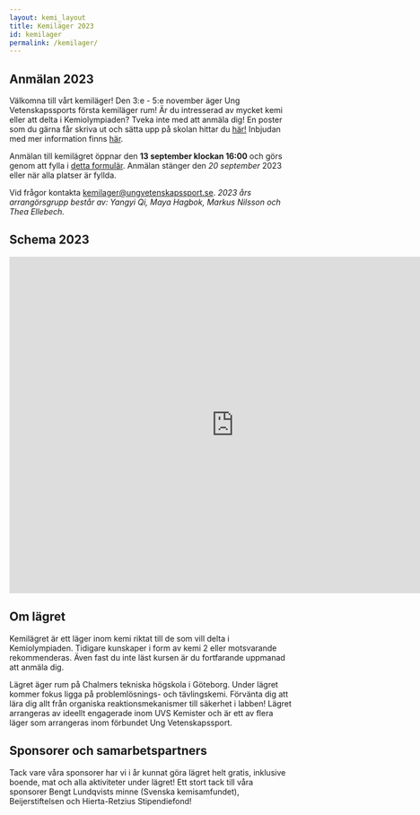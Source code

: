 ```yaml
---
layout: kemi_layout
title: Kemiläger 2023
id: kemilager
permalink: /kemilager/
---
```


## Anmälan 2023

Välkomna till vårt kemiläger! Den 3:e - 5:e november äger Ung Vetenskapssports första kemiläger rum! Är du intresserad av mycket kemi eller att delta i Kemiolympiaden? Tveka inte med att anmäla dig! En poster som du gärna får skriva ut och sätta upp på skolan hittar du [här!](/imgs/kemilager/kemilager_poster2023.png) Inbjudan med mer information finns [här](/imgs/kemilager/kemilager_inbjudan2023.pdf).

Anmälan till kemilägret öppnar den **13 september klockan 16:00** och görs genom att fylla i [detta formulär](https://forms.gle/sD5nN2tBiXwVG2w57). Anmälan stänger den *20 september* 2023 eller när alla platser är fyllda.

Vid frågor kontakta [kemilager@ungvetenskapssport.se](mailto:kemilager@ungvetenskapssport.se).
*2023 års arrangörsgrupp består av: Yangyi Qi, Maya Hagbok, Markus Nilsson och Thea Ellebech.*

## Schema 2023

<iframe src="https://calendar.google.com/calendar/embed?height=600&wkst=2&bgcolor=%23D50000&ctz=Europe%2FBerlin&mode=AGENDA&showTitle=0&showNav=0&showDate=0&showTabs=1&showPrint=1&showCalendars=0&showTz=0&hl=sv&title=UVS%20Kemiläger%202023&src=Y19mM2FmMWI2ZjVlNzJiNDY2M2JlNjBiYmUzZmVlMzBiMTU4OWQwMGE2NzNkY2U1M2FlYzNhMTY3ZDMyOGIzZjdlQGdyb3VwLmNhbGVuZGFyLmdvb2dsZS5jb20&color=%23D50000" style="border-width:0" width="800" height="600" frameborder="0" scrolling="no"></iframe>


## Om lägret

Kemilägret är ett läger inom kemi riktat till de som vill delta i Kemiolympiaden. Tidigare kunskaper i form av kemi 2 eller motsvarande rekommenderas. Även fast du inte läst kursen är du fortfarande uppmanad att anmäla dig.

Lägret äger rum på Chalmers tekniska högskola i Göteborg. Under lägret kommer fokus ligga på problemlösnings- och tävlingskemi. Förvänta dig att lära dig allt från organiska reaktionsmekanismer till säkerhet i labben! Lägret arrangeras av ideellt engagerade inom UVS Kemister och är ett av flera läger som arrangeras inom förbundet Ung Vetenskapssport.

## Sponsorer och samarbetspartners

Tack vare våra sponsorer har vi i år kunnat göra lägret helt gratis, inklusive boende, mat och alla aktiviteter under lägret! Ett stort tack till våra sponsorer Bengt Lundqvists minne (Svenska kemisamfundet), Beijerstiftelsen och Hierta-Retzius Stipendiefond!
